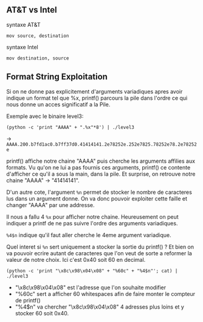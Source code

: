 ## AT&T vs Intel

syntaxe AT&T

`mov source, destination`

syntaxe Intel

`mov destination, source`

## Format String Exploitation

Si on ne donne pas explicitement d'arguments variadiques apres avoir indique un format tel que %x, printf() parcours la pile dans l'ordre ce qui nous donne un acces significatif a la Pile.

Exemple avec le binaire level3:

`(python -c 'print "AAAA" + ".%x"*8') | ./level3`

-> `AAAA.200.b7fd1ac0.b7ff37d0.41414141.2e78252e.252e7825.78252e78.2e78252e`

printf() affiche notre chaine "AAAA" puis cherche les arguments affilies aux formats. Vu qu'on ne lui a pas fournis ces arguments, printf() ce contente d'afficher ce qu'il a sous la main, dans la pile.
Et surprise, on retrouve notre chaine "AAAA" -> "41414141".

D'un autre cote, l'argument `%n` permet de stocker le nombre de caracteres lus dans un argument donne. On va donc pouvoir exploiter cette faille et changer "AAAA" par une addresse.

Il nous a fallu 4 `%x` pour afficher notre chaine. Heureusement on peut indiquer a printf de ne pas suivre l'ordre des arguments variadiques.

`%4$n` indique qu'il faut aller cherche le 4eme argument variadique.

Quel interet si `%n` sert uniquement a stocker la sortie du printf() ? Et bien on va pouvoir ecrire autant de caracteres que l'on veut de sorte a reformer la valeur de notre choix. Ici c'est 0x40 soit 60 en decimal.


`(python -c 'print "\x8c\x98\x04\x08" + "%60c" + "%4$n"'; cat) | ./level3`
- "\x8c\x98\x04\x08" est l'adresse que l'on souhaite modifier
- "%60c" sert a afficher 60 whitespaces afin de faire monter le compteur de printf()
- "%4$n" va chercher "\x8c\x98\x04\x08" 4 adresses plus loins et y stocker 60 soit 0x40.

